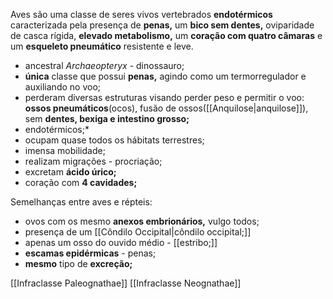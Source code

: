 Aves são uma classe de seres vivos vertebrados **endotérmicos** caracterizada pela presença de **penas,** um **bico sem dentes,** oviparidade de casca rígida, **elevado metabolismo,** um **coração com quatro câmaras** e um **esqueleto pneumático** resistente e leve. 

* ancestral *Archaeopteryx* - dinossauro;
* **única** classe que possui **penas,** agindo como um termorregulador e auxiliando no voo; 
* perderam diversas estruturas visando perder peso e permitir o voo: **ossos pneumáticos**(ocos), fusão de ossos([[Anquilose|anquilose]]), sem **dentes, bexiga e intestino grosso;**  
* endotérmicos;*
* ocupam quase todos os hábitats terrestres;
* imensa mobilidade;
* realizam migrações - procriação;
* excretam **ácido úrico;**
* coração com **4 cavidades;**

Semelhanças entre aves e répteis:

* ovos com os mesmo **anexos embrionários,** vulgo todos;
* presença de um [[Côndilo Occipital|côndilo occipital;]]
* apenas um osso do ouvido médio - [[estribo;]]
* **escamas epidérmicas** - penas;
* **mesmo** tipo de **excreção;**

[[Infraclasse Paleognathae]]
[[Infraclasse Neognathae]]
